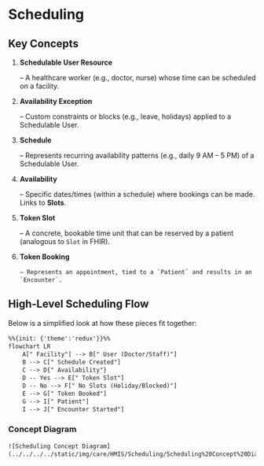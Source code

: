 # Scheduling

## Key Concepts

1.  **Schedulable User Resource**

    – A healthcare worker (e.g., doctor, nurse) whose time can be scheduled on a facility.

2.  **Availability Exception**

    – Custom constraints or blocks (e.g., leave, holidays) applied to a Schedulable User.

3.  **Schedule**

    – Represents recurring availability patterns (e.g., daily 9 AM – 5 PM) of a Schedulable User.

4.  **Availability**

    – Specific dates/times (within a schedule) where bookings can be made. Links to **Slots**.

5.  **Token Slot**

    – A concrete, bookable time unit that can be reserved by a patient (analogous to `Slot` in FHIR).

6.  **Token Booking**

        – Represents an appointment, tied to a `Patient` and results in an `Encounter`.

## High-Level Scheduling Flow

Below is a simplified look at how these pieces fit together:

```mermaid
%%{init: {'theme':'redux'}}%%
flowchart LR
    A[" Facility"] --> B[" User (Doctor/Staff)"]
    B --> C[" Schedule Created"]
    C --> D{" Availability"}
    D -- Yes --> E[" Token Slot"]
    D -- No --> F[" No Slots (Holiday/Blocked)"]
    E --> G[" Token Booked"]
    G --> I[" Patient"]
    I --> J[" Encounter Started"]
```

### Concept Diagram

    ![Scheduling Concept Diagram](../../../../static/img/care/HMIS/Scheduling/Scheduling%20Concept%20Diagram.svg)

